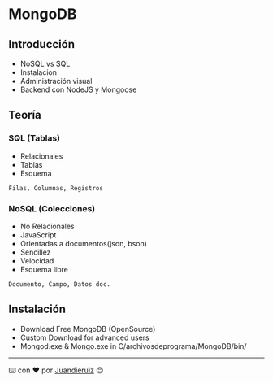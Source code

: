 # MongoDB

## Introducción

- NoSQL vs SQL
- Instalacion
- Administración visual
- Backend con NodeJS y Mongoose

## Teoría

### SQL (Tablas)

- Relacionales
- Tablas
- Esquema

```
Filas, Columnas, Registros
```

### NoSQL (Colecciones)

- No Relacionales
- JavaScript
- Orientadas a documentos(json, bson)
- Sencillez
- Velocidad
- Esquema libre

```
Documento, Campo, Datos doc.
```
## Instalación

- Download Free MongoDB (OpenSource)
- Custom Download for advanced users
- Mongod.exe & Mongo.exe in C/archivosdeprograma/MongoDB/bin/

---
⌨️ con ❤️ por [Juandieruiz](https://github.com/Juandieruiz) 😊
